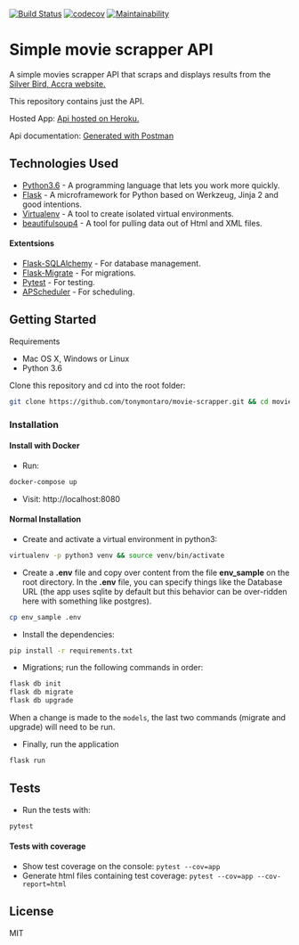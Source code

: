 [![Build Status](https://travis-ci.org/tonymontaro/movie-scrapper.svg?branch=master)](https://travis-ci.org/tonymontaro/movie-scrapper)
[![codecov](https://codecov.io/gh/tonymontaro/movie-scrapper/branch/master/graph/badge.svg)](https://codecov.io/gh/tonymontaro/movie-scrapper)
[![Maintainability](https://api.codeclimate.com/v1/badges/2353a8d56f839e175b4f/maintainability)](https://codeclimate.com/github/tonymontaro/movie-scrapper/maintainability)

# Simple movie scrapper API 
A simple movies scrapper API that scraps and displays results from the [Silver Bird, Accra website.](https://silverbirdcinemas.com/cinema/accra/)


This repository contains just the API.

Hosted App: [Api hosted on Heroku.](https://d2-movie-scrapper.herokuapp.com/) 

Api documentation: [Generated with Postman](https://documenter.getpostman.com/view/646133/RWEgpdgi)



## Technologies Used
- [Python3.6](https://www.python.org/downloads/) - A programming language that lets you work more quickly.
- [Flask](flask.pocoo.org/) - A microframework for Python based on Werkzeug, Jinja 2 and good intentions.
- [Virtualenv](https://virtualenv.pypa.io/en/stable/) - A tool to create isolated virtual environments.
- [beautifulsoup4](https://www.crummy.com/software/BeautifulSoup/bs4/doc/) - A tool for pulling data out of Html and XML files.

#### Extentsions

- [Flask-SQLAlchemy](http://flask-sqlalchemy.pocoo.org/2.3/) - For database management.
- [Flask-Migrate](https://flask-migrate.readthedocs.io/en/latest/) - For migrations.
- [Pytest](https://docs.pytest.org/en/latest/) - For testing.
- [APScheduler](https://apscheduler.readthedocs.io/en/latest/userguide.html) - For scheduling.


## Getting Started
Requirements
- Mac OS X, Windows or Linux
- Python 3.6

Clone this repository and cd into the root folder:

```bash
git clone https://github.com/tonymontaro/movie-scrapper.git && cd movie-scrapper
```

### Installation

#### Install with Docker
- Run:
```bash
docker-compose up
```
- Visit: http://localhost:8080

#### Normal Installation

- Create and activate a virtual environment in python3:

```bash
virtualenv -p python3 venv && source venv/bin/activate
```

- Create a **.env** file and copy over content from the file **env_sample** on the root directory. In the **.env** file, you can specify things like the Database URL (the app uses sqlite by default but this behavior can be over-ridden here with something like postgres).
```bash
cp env_sample .env
```

- Install the dependencies:
```bash
pip install -r requirements.txt
```

- Migrations; run the following commands in order:
```bash
flask db init
flask db migrate
flask db upgrade
```
When a change is made to the `models`, the last two commands (migrate and upgrade) will need to be run.
- Finally, run the application
```bash
flask run
```

## Tests

- Run the tests with:
``` bash
pytest
```

#### Tests with coverage
- Show test coverage on the console: `pytest --cov=app`
- Generate html files containing test coverage: `pytest --cov=app --cov-report=html`


## License

MIT
